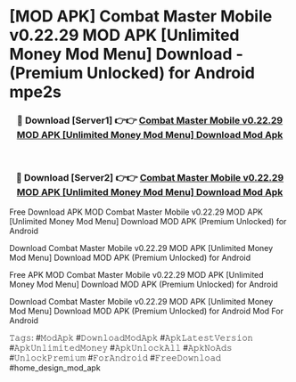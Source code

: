 # [MOD APK] Combat Master Mobile v0.22.29 MOD APK [Unlimited Money Mod Menu] Download - (Premium Unlocked) for Android mpe2s



<div align="center">
<h3>🔴 Download [Server1] 👉👉 <a href="https://momento.my/?title=Combat_Master_Mobile_v0.22.29_MOD_APK_[Unlimited_Money_Mod_Menu]_Download">Combat Master Mobile v0.22.29 MOD APK [Unlimited Money Mod Menu] Download Mod Apk</a></h3><br>

<h3>🔴 Download [Server2] 👉👉 <a href="https://momento.my/?title=Combat_Master_Mobile_v0.22.29_MOD_APK_[Unlimited_Money_Mod_Menu]_Download">Combat Master Mobile v0.22.29 MOD APK [Unlimited Money Mod Menu] Download Mod Apk</a></h3>
</div>



Free Download APK MOD Combat Master Mobile v0.22.29 MOD APK [Unlimited Money Mod Menu] Download MOD APK (Premium Unlocked) for Android

Download Combat Master Mobile v0.22.29 MOD APK [Unlimited Money Mod Menu] Download MOD APK (Premium Unlocked) for Android

Free APK MOD Combat Master Mobile v0.22.29 MOD APK [Unlimited Money Mod Menu] Download MOD APK (Premium Unlocked) for Android

Download Combat Master Mobile v0.22.29 MOD APK [Unlimited Money Mod Menu] Download MOD APK (Premium Unlocked) for Android Mod For Android

𝚃𝚊𝚐𝚜: #𝙼𝚘𝚍𝙰𝚙𝚔 #𝙳𝚘𝚠𝚗𝚕𝚘𝚊𝚍𝙼𝚘𝚍𝙰𝚙𝚔 #𝙰𝚙𝚔𝙻𝚊𝚝𝚎𝚜𝚝𝚅𝚎𝚛𝚜𝚒𝚘𝚗 #𝙰𝚙𝚔𝚄𝚗𝚕𝚒𝚖𝚒𝚝𝚎𝚍𝙼𝚘𝚗𝚎𝚢 #𝙰𝚙𝚔𝚄𝚗𝚕𝚘𝚌𝚔𝙰𝚕𝚕 #𝙰𝚙𝚔𝙽𝚘𝙰𝚍𝚜 #𝚄𝚗𝚕𝚘𝚌𝚔𝙿𝚛𝚎𝚖𝚒𝚞𝚖 #𝙵𝚘𝚛𝙰𝚗𝚍𝚛𝚘𝚒𝚍 #𝙵𝚛𝚎𝚎𝙳𝚘𝚠𝚗𝚕𝚘𝚊𝚍 #home_design_mod_apk
